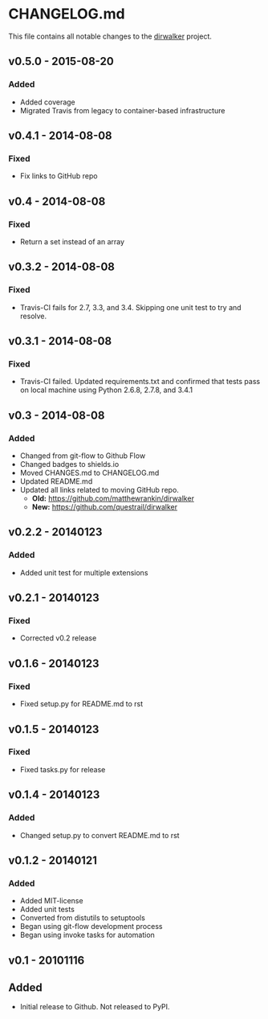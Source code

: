 # CHANGELOG.md
This file contains all notable changes to the [dirwalker][] project.

## v0.5.0 - 2015-08-20

### Added
- Added coverage
- Migrated Travis from legacy to container-based infrastructure

## v0.4.1 - 2014-08-08

### Fixed
- Fix links to GitHub repo

## v0.4 - 2014-08-08

### Fixed
- Return a set instead of an array

## v0.3.2 - 2014-08-08

### Fixed
- Travis-CI fails for 2.7, 3.3, and 3.4. Skipping one unit test to try
  and resolve.

## v0.3.1 - 2014-08-08

### Fixed
- Travis-CI failed. Updated requirements.txt and confirmed that tests
  pass on local machine using Python 2.6.8, 2.7.8, and 3.4.1

## v0.3 - 2014-08-08

### Added
- Changed from git-flow to Github Flow
- Changed badges to shields.io
- Moved CHANGES.md to CHANGELOG.md
- Updated README.md
- Updated all links related to moving GitHub repo.
  - **Old:** https://github.com/matthewrankin/dirwalker
  - **New:** https://github.com/questrail/dirwalker


## v0.2.2 - 20140123

### Added
- Added unit test for multiple extensions

## v0.2.1 - 20140123

### Fixed
- Corrected v0.2 release


## v0.1.6 - 20140123

### Fixed
- Fixed setup.py for README.md to rst


## v0.1.5 - 20140123

### Fixed
- Fixed tasks.py for release


## v0.1.4 - 20140123

### Added
- Changed setup.py to convert README.md to rst


## v0.1.2 - 20140121

### Added
- Added MIT-license
- Added unit tests
- Converted from distutils to setuptools
- Began using git-flow development process
- Began using invoke tasks for automation


## v0.1 - 20101116

## Added
- Initial release to Github. Not released to PyPI.

[dirwalker]: https://github.com/questrail/dirwalker
